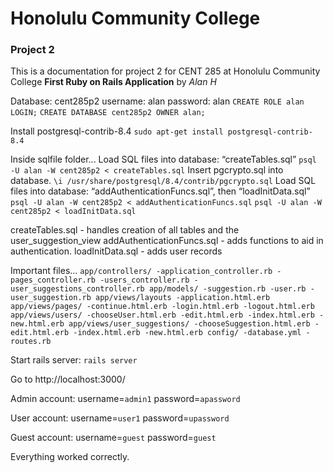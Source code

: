 # Honolulu Community College 
### Project 2 
This is a documentation for project 2 for CENT 285 at Honolulu
Community College 
__First Ruby on Rails Application__ by _Alan H_

Database: cent285p2
username: alan
password: alan
`CREATE ROLE alan LOGIN;`
`CREATE DATABASE cent285p2 OWNER alan;`

Install postgresql-contrib-8.4
`sudo apt-get install postgresql-contrib-8.4`

Inside sqlfile folder...
Load SQL files into database: “createTables.sql”
`psql -U alan -W cent285p2 < createTables.sql`
Insert pgcrypto.sql into database.
`\i /usr/share/postgresql/8.4/contrib/pgcrypto.sql`
Load SQL files into database: “addAuthenticationFuncs.sql”, then “loadInitData.sql”
`psql -U alan -W cent285p2 < addAuthenticationFuncs.sql`
`psql -U alan -W cent285p2 < loadInitData.sql`

createTables.sql - handles creation of all tables and the user_suggestion_view
addAuthenticationFuncs.sql - adds functions to aid in authentication.
loadInitData.sql - adds user records

Important files...
`app/controllers/
	-application_controller.rb
	-pages_controller.rb
	-users_controller.rb
	-user_suggestions_controller.rb
app/models/
	-suggestion.rb
	-user.rb
	-user_suggestion.rb
app/views/layouts
	-application.html.erb
app/views/pages/
	-continue.html.erb
	-login.html.erb
	-logout.html.erb
app/views/users/
	-chooseUser.html.erb
	-edit.html.erb
	-index.html.erb
	-new.html.erb
app/views/user_suggestions/
	-chooseSuggestion.html.erb
	-edit.html.erb
	-index.html.erb
	-new.html.erb
config/
	-database.yml
	-routes.rb`

Start rails server:
`rails server`

Go to http://localhost:3000/

Admin account:
username=`admin1`
password=`apassword`

User account:
username=`user1`
password=`upassword`

Guest account:
username=`guest`
password=`guest`

Everything worked correctly.
